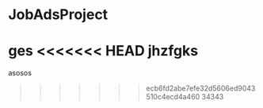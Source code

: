 # JobAdsProject
ges
<<<<<<< HEAD
jhzfgks
=======
asosos
>>>>>>> ecb6fd2abe7efe32d5606ed9043510c4ecd4a460
34343